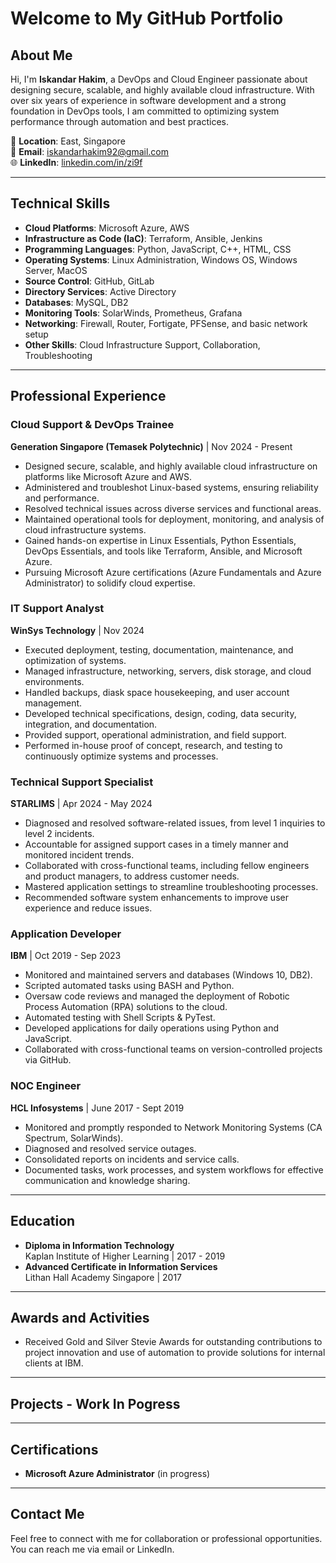 # Welcome to My GitHub Portfolio

## About Me
Hi, I'm **Iskandar Hakim**, a DevOps and Cloud Engineer passionate about designing secure, scalable, and highly available cloud infrastructure. With over six years of experience in software development and a strong foundation in DevOps tools, I am committed to optimizing system performance through automation and best practices.

📍 **Location**: East, Singapore  
📧 **Email**: [iskandarhakim92@gmail.com](mailto:iskandarhakim92@gmail.com)  
🌐 **LinkedIn**: [linkedin.com/in/zi9f](https://linkedin.com/in/zi9f)

---

## Technical Skills
- **Cloud Platforms**: Microsoft Azure, AWS
- **Infrastructure as Code (IaC)**: Terraform, Ansible, Jenkins
- **Programming Languages**: Python, JavaScript, C++, HTML, CSS
- **Operating Systems**: Linux Administration, Windows OS, Windows Server, MacOS
- **Source Control**: GitHub, GitLab
- **Directory Services**: Active Directory
- **Databases**: MySQL, DB2
- **Monitoring Tools**: SolarWinds, Prometheus, Grafana
- **Networking**: Firewall, Router, Fortigate, PFSense, and basic network setup
- **Other Skills**: Cloud Infrastructure Support, Collaboration, Troubleshooting

---

## Professional Experience

### Cloud Support & DevOps Trainee  
**Generation Singapore (Temasek Polytechnic)** | Nov 2024 - Present  
- Designed secure, scalable, and highly available cloud infrastructure on platforms like Microsoft Azure and AWS.
- Administered and troubleshot Linux-based systems, ensuring reliability and performance.
- Resolved technical issues across diverse services and functional areas.
- Maintained operational tools for deployment, monitoring, and analysis of cloud infrastructure systems.
- Gained hands-on expertise in Linux Essentials, Python Essentials, DevOps Essentials, and tools like Terraform, Ansible, and Microsoft Azure.
- Pursuing Microsoft Azure certifications (Azure Fundamentals and Azure Administrator) to solidify cloud expertise.

### IT Support Analyst  
**WinSys Technology** | Nov 2024  
- Executed deployment, testing, documentation, maintenance, and optimization of systems.
- Managed infrastructure, networking, servers, disk storage, and cloud environments.
- Handled backups, diask space housekeeping, and user account management.
- Developed technical specifications, design, coding, data security, integration, and documentation.
- Provided support, operational administration, and field support.
- Performed in-house proof of concept, research, and testing to continuously optimize systems and processes.

### Technical Support Specialist  
**STARLIMS** | Apr 2024 - May 2024  
- Diagnosed and resolved software-related issues, from level 1 inquiries to level 2 incidents.
- Accountable for assigned support cases in a timely manner and monitored incident trends.
- Collaborated with cross-functional teams, including fellow engineers and product managers, to address customer needs.
- Mastered application settings to streamline troubleshooting processes.
- Recommended software system enhancements to improve user experience and reduce issues.

### Application Developer  
**IBM** | Oct 2019 - Sep 2023  
- Monitored and maintained servers and databases (Windows 10, DB2).
- Scripted automated tasks using BASH and Python.
- Oversaw code reviews and managed the deployment of Robotic Process Automation (RPA) solutions to the cloud.
- Automated testing with Shell Scripts & PyTest.
- Developed applications for daily operations using Python and JavaScript.
- Collaborated with cross-functional teams on version-controlled projects via GitHub.

### NOC Engineer  
**HCL Infosystems** | June 2017 - Sept 2019  
- Monitored and promptly responded to Network Monitoring Systems (CA Spectrum, SolarWinds).
- Diagnosed and resolved service outages.
- Consolidated reports on incidents and service calls.
- Documented tasks, work processes, and system workflows for effective communication and knowledge sharing.

---

## Education
- **Diploma in Information Technology**  
  Kaplan Institute of Higher Learning | 2017 - 2019
- **Advanced Certificate in Information Services**  
  Lithan Hall Academy Singapore | 2017

---

## Awards and Activities
- Received Gold and Silver Stevie Awards for outstanding contributions to project innovation and use of automation to provide solutions for internal clients at IBM.

---

## Projects - Work In Pogress


---

## Certifications
- **Microsoft Azure Administrator** (in progress)

---

## Contact Me
Feel free to connect with me for collaboration or professional opportunities. You can reach me via email or LinkedIn.
